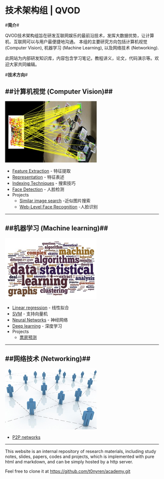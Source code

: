 技术架构组 | QVOD
=======

#**简介**#

QVOD技术架构组旨在研发互联网娱乐的最前沿技术，发挥大数据优势，让计算机、互联网可以与用户最便捷地沟通。
本组的主要研究方向包括计算机视觉 (Computer Vision), 机器学习 (Machine Learning), 以及网络技术 (Networking). 

此网站为内部研发知识库，内容包含学习笔记，教程讲义，论文，代码演示等。欢迎大家共同编辑。




#**技术方向**#


##计算机视觉 (Computer Vision)##
----------
![](images/cv-300x200.jpg)
  
* [Feature Extraction](cv/features.md) - 特征提取
* [Representation](cv/representation.md) - 特征表述
* [Indexing Techniques](cv/indexing.md) - 搜索技巧
* [Face Detection](cv/face.md) - 人脸检测
* Projects
   * [Similar image search](project/sise.md) -近似图片搜索
   * [Web-Level Face Recognition](project/welfare.md) -人脸识别
   
----------

##机器学习 (Machine learning)##
-----------------
![](images/ml-300x200.jpg)

* [Linear regression](ml/regression.md) - 线性拟合
* [SVM](ml/svm.md) - 支持向量机
* [Neural Networks](ml/nnet.md) - 神经网络
* [Deep learning](ml/deeplearning.md) - 深度学习
* Projects
    * [票房预测](project/boxoffice.md)

----------




##网络技术 (Networking)##
----------
![](images/nw-300x200.jpg)

* [P2P networks](networking/p2p.md)

----------


This website is an internal repository of research materials, including study notes, slides, papers, codes and projects,
which is implemented with pure html and markdown, and can be simply hosted by a http server.

Feel free to clone it at https://github.com/t0nyren/academy.git
